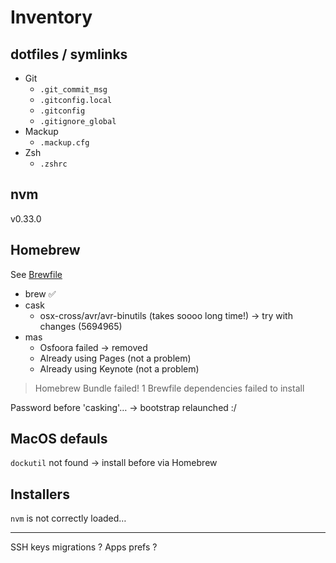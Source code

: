 # Inventory

## dotfiles / symlinks

* Git
    - `.git_commit_msg`
    - `.gitconfig.local`
    - `.gitconfig`
    - `.gitignore_global`
* Mackup
    - `.mackup.cfg`
* Zsh
    - `.zshrc`


## nvm

v0.33.0

## Homebrew

See [Brewfile](Brewfile)

* brew ✅
* cask
    - osx-cross/avr/avr-binutils (takes soooo long time!) -> try with changes (5694965)
* mas
    - Osfoora failed -> removed
    - Already using Pages (not a problem)
    - Already using Keynote (not a problem)

> Homebrew Bundle failed! 1 Brewfile dependencies failed to install

Password before 'casking'… -> bootstrap relaunched :/

## MacOS defauls

`dockutil` not found -> install before via Homebrew

## Installers

`nvm` is not correctly loaded…

-----

SSH keys migrations ?
Apps prefs ?
